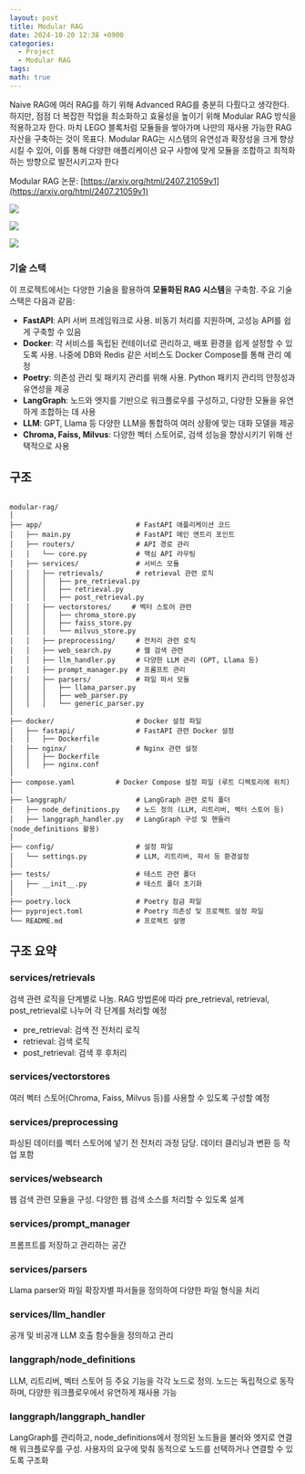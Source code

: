 ```yaml
---
layout: post
title: Modular RAG
date: 2024-10-20 12:38 +0900
categories:
  - Project
  - Modular RAG
tags: 
math: true
---
```

Naive RAG에 여러 RAG를 하기 위해 Advanced RAG를 충분히 다뤘다고 생각한다. 하지만, 점점 더 복잡한 작업을 최소화하고 효율성을 높이기 위해 Modular RAG 방식을 적용하고자 한다. 마치 LEGO 블록처럼 모듈들을 쌓아가며 나만의 재사용 가능한 RAG 자산을 구축하는 것이 목표다. Modular RAG는 시스템의 유연성과 확장성을 크게 향상시킬 수 있어, 이를 통해 다양한 애플리케이션 요구 사항에 맞게 모듈을 조합하고 최적화하는 방향으로 발전시키고자 한다

Modular RAG 논문: [https://arxiv.org/html/2407.21059v1](https://arxiv.org/html/2407.21059v1)

![](https://i.imgur.com/Vh7vEHw.png)

![](https://i.imgur.com/kqjz87X.png)

![](https://i.imgur.com/HUHBVIJ.png)


### 기술 스택

이 프로젝트에서는 다양한 기술을 활용하여 **모듈화된 RAG 시스템**을 구축함. 주요 기술 스택은 다음과 같음:

- **FastAPI**: API 서버 프레임워크로 사용. 비동기 처리를 지원하며, 고성능 API를 쉽게 구축할 수 있음
- **Docker**: 각 서비스를 독립된 컨테이너로 관리하고, 배포 환경을 쉽게 설정할 수 있도록 사용. 나중에 DB와 Redis 같은 서비스도 Docker Compose를 통해 관리 예정
- **Poetry**: 의존성 관리 및 패키지 관리를 위해 사용. Python 패키지 관리의 안정성과 유연성을 제공
- **LangGraph**: 노드와 엣지를 기반으로 워크플로우를 구성하고, 다양한 모듈을 유연하게 조합하는 데 사용
- **LLM**: GPT, Llama 등 다양한 LLM을 통합하여 여러 상황에 맞는 대화 모델을 제공
- **Chroma, Faiss, Milvus**: 다양한 벡터 스토어로, 검색 성능을 향상시키기 위해 선택적으로 사용

## 구조
```

modular-rag/
│
├── app/                       # FastAPI 애플리케이션 코드
│   ├── main.py                # FastAPI 메인 엔트리 포인트
│   ├── routers/               # API 경로 관리
│   │   └── core.py            # 핵심 API 라우팅
│   ├── services/              # 서비스 모듈
│   │   ├── retrievals/        # retrieval 관련 로직
│   │   │   ├── pre_retrieval.py
│   │   │   ├── retrieval.py
│   │   │   ├── post_retrieval.py
│   │   ├── vectorstores/     # 벡터 스토어 관련
│   │   │   ├── chroma_store.py
│   │   │   ├── faiss_store.py
│   │   │   └── milvus_store.py
│   │   ├── preprocessing/     # 전처리 관련 로직
│   │   ├── web_search.py      # 웹 검색 관련
│   │   ├── llm_handler.py     # 다양한 LLM 관리 (GPT, Llama 등)
│   │   ├── prompt_manager.py  # 프롬프트 관리
│   │   ├── parsers/           # 파일 파서 모듈
│   │   │   ├── llama_parser.py
│   │   │   ├── web_parser.py
│   │   │   └── generic_parser.py
│
├── docker/                    # Docker 설정 파일
│   ├── fastapi/               # FastAPI 관련 Docker 설정
│   │   ├── Dockerfile
│   ├── nginx/                 # Nginx 관련 설정
│   │   ├── Dockerfile
│   │   ├── nginx.conf
│
├── compose.yaml          # Docker Compose 설정 파일 (루트 디렉토리에 위치)
│
├── langgraph/                 # LangGraph 관련 로직 폴더
│   ├── node_definitions.py    # 노드 정의 (LLM, 리트리버, 벡터 스토어 등)
│   ├── langgraph_handler.py   # LangGraph 구성 및 핸들러 (node_definitions 활용)
│
├── config/                    # 설정 파일
│   └── settings.py            # LLM, 리트리버, 파서 등 환경설정
│
├── tests/                     # 테스트 관련 폴더
│   ├── __init__.py            # 테스트 폴더 초기화
│
├── poetry.lock                # Poetry 잠금 파일
├── pyproject.toml             # Poetry 의존성 및 프로젝트 설정 파일
└── README.md                  # 프로젝트 설명
```
## 구조 요약

### services/retrievals

검색 관련 로직을 단계별로 나눔. RAG 방법론에 따라 pre_retrieval, retrieval, post_retrieval로 나누어 각 단계를 처리할 예정

- pre_retrieval: 검색 전 전처리 로직
- retrieval: 검색 로직
- post_retrieval: 검색 후 후처리

### services/vectorstores

여러 벡터 스토어(Chroma, Faiss, Milvus 등)를 사용할 수 있도록 구성할 예정

### services/preprocessing

파싱된 데이터를 벡터 스토어에 넣기 전 전처리 과정 담당. 데이터 클리닝과 변환 등 작업 포함

### services/websearch

웹 검색 관련 모듈을 구성. 다양한 웹 검색 소스를 처리할 수 있도록 설계

### services/prompt_manager

프롬프트를 저장하고 관리하는 공간

### services/parsers

Llama parser와 파일 확장자별 파서들을 정의하여 다양한 파일 형식을 처리

### services/llm_handler

공개 및 비공개 LLM 호출 함수들을 정의하고 관리

### langgraph/node_definitions

LLM, 리트리버, 벡터 스토어 등 주요 기능을 각각 노드로 정의. 노드는 독립적으로 동작하며, 다양한 워크플로우에서 유연하게 재사용 가능

### langgraph/langgraph_handler

LangGraph를 관리하고, node_definitions에서 정의된 노드들을 불러와 엣지로 연결해 워크플로우를 구성. 사용자의 요구에 맞춰 동적으로 노드를 선택하거나 연결할 수 있도록 구조화